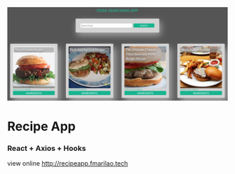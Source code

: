 <img src="https://github.com/fmarilao/recipeapp/blob/master/foodApp.png"/>

<H1>Recipe App</H1>

<H3>React + Axios + Hooks</H3>

view online http://recipeapp.fmarilao.tech
